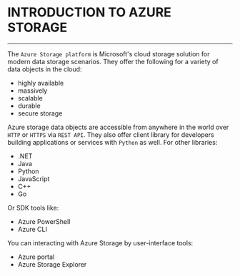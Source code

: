 # INTRODUCTION TO AZURE STORAGE
---

The `Azure Storage platform` is Microsoft's cloud storage solution for modern data storage scenarios.
They offer the following for a variety of data objects in the cloud:
- highly available
- massively
- scalable
- durable
- secure storage

Azure storage data objects are accessible from anywhere in the world over `HTTP` or `HTTPS` via `REST API`.
They also offer client library for developers building applications or services with `Python` as well.
For other libraries:
- .NET
- Java
- Python
- JavaScript
- C++
- Go

Or SDK tools like:
- Azure PowerShell
- Azure CLI

You can interacting with Azure Storage by user-interface tools:
- Azure portal
- Azure Storage Explorer 






